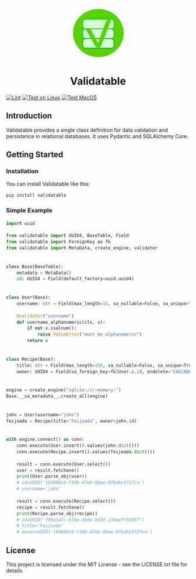 <p align="center">
<img  width="150" height="150" src="./docs/img/V.svg">
</p>

<h1 align="center">Validatable</h1>

[![Lint](https://github.com/dcruzf/validatable/actions/workflows/lint.yml/badge.svg)](https://github.com/dcruzf/validatable/actions/workflows/lint.yml)
[![Test on Linux](https://github.com/dcruzf/validatable/actions/workflows/test_linux.yml/badge.svg)](https://github.com/dcruzf/validatable/actions/workflows/test_linux.yml)
[![Test MacOS](https://github.com/dcruzf/validatable/actions/workflows/test_mac.yml/badge.svg)](https://github.com/dcruzf/validatable/actions/workflows/test_mac.yml)

## Introduction

Validatable provides a single class definition for data validation and persistence in relational databases. It uses Pydantic and SQLAlchemy Core.

## Getting Started

### Installation

You can install Validatable like this:

```sh
pip install validatable
```

### Simple Example

```py
import uuid

from validatable import UUID4, BaseTable, Field
from validatable import ForeignKey as fk
from validatable import MetaData, create_engine, validator


class Base(BaseTable):
    metadata = MetaData()
    id: UUID4 = Field(default_factory=uuid.uuid4)


class User(Base):
    username: str = Field(max_length=16, sa_nullable=False, sa_unique=True)

    @validator("username")
    def username_alphanumeric(cls, v):
        if not v.isalnum():
            raise ValueError("must be alphanumeric")
        return v


class Recipe(Base):
    title: str = Field(max_length=150, sa_nullable=False, sa_unique=True)
    owner: UUID4 = Field(sa_foreign_key=fk(User.c.id, ondelete="CASCADE"))


engine = create_engine("sqlite:///:memory:")
Base.__sa_metadata__.create_all(engine)


john = User(username="john")
feijoada = Recipe(title="Feijoada", owner=john.id)


with engine.connect() as conn:
    conn.execute(User.insert().values(john.dict()))
    conn.execute(Recipe.insert().values(feijoada.dict()))

    result = conn.execute(User.select())
    user = result.fetchone()
    print(User.parse_obj(user))
    # id=UUID('193006cb-f10b-47e6-8bee-9fbabc5727ca')
    # username='john'

    result = conn.execute(Recipe.select())
    recipe = result.fetchone()
    print(Recipe.parse_obj(recipe))
    # id=UUID('f96e3a7c-67be-4b0a-bd33-134aef73585f')
    # title='Feijoada'
    # owner=UUID('193006cb-f10b-47e6-8bee-9fbabc5727ca')


```

## License

This project is licensed under the MIT License - see the LICENSE.txt file for details.
